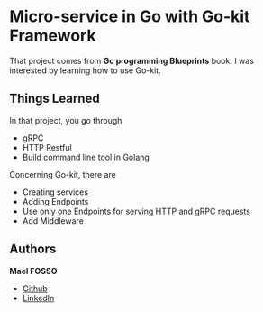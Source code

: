 # Micro-service in Go with Go-kit Framework

That project comes from **Go programming Blueprints** book.
I was interested by learning how to use Go-kit.

## Things Learned

In that project, you go through

- gRPC
- HTTP Restful
- Build command line tool in Golang

Concerning Go-kit, there are

- Creating services
- Adding Endpoints
- Use only one Endpoints for serving HTTP and gRPC requests
- Add Middleware

## Authors

**Mael FOSSO**
- [Github](https://github.com/maelfosso) 
- [LinkedIn](https://linkedin.com/in/mael-fosso-650b6346/)
